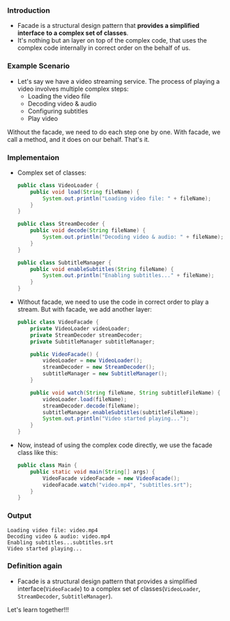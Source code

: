 
### Introduction
- Facade is a structural design pattern that **provides a simplified interface** **to a complex set of classes**.
- It's nothing but an layer on top of the complex code, that uses the complex code internally in correct order on the behalf of us.


### Example Scenario
- Let's say we have a video streaming service. The process of playing a video involves multiple complex steps:
    - Loading the video file
    - Decoding video & audio
    - Configuring subtitles
    - Play video

Without the facade, we need to do each step one by one. With facade, we call a method, and it does on our behalf. That's it.

### Implementaion
- Complex set of classes:
    ```java
    public class VideoLoader {
        public void load(String fileName) {
            System.out.println("Loading video file: " + fileName);
        }
    }
    ```
    ```java
    public class StreamDecoder {
        public void decode(String fileName) {
            System.out.println("Decoding video & audio: " + fileName);
        }
    }
    ```
    ```java
    public class SubtitleManager {
        public void enableSubtitles(String fileName) {
            System.out.println("Enabling subtitles..." + fileName);
        }
    }
    ```
- Without facade, we need to use the code in correct order to play a stream. But with facade, we add another layer:
    ```java
    public class VideoFacade {
        private VideoLoader videoLoader;
        private StreamDecoder streamDecoder;
        private SubtitleManager subtitleManager;

        public VideoFacade() {
            videoLoader = new VideoLoader();
            streamDecoder = new StreamDecoder();
            subtitleManager = new SubtitleManager();
        }

        public void watch(String fileName, String subtitleFileName) {
            videoLoader.load(fileName);
            streamDecoder.decode(fileName);
            subtitleManager.enableSubtitles(subtitleFileName);
            System.out.println("Video started playing...");
        }
    }
    ```

- Now, instead of using the complex code directly, we use the facade class like this:
    ```java
    public class Main {
        public static void main(String[] args) {
            VideoFacade videoFacade = new VideoFacade();
            videoFacade.watch("video.mp4", "subtitles.srt");
        }
    }
    ```
### Output
```
Loading video file: video.mp4
Decoding video & audio: video.mp4
Enabling subtitles...subtitles.srt
Video started playing...
```

### Definition again
- Facade is a structural design pattern that provides a simplified interface(`VideoFacade`) to a complex set of classes(`VideoLoader`, `StreamDecoder`, `SubtitleManager`).


Let's learn together!!!
